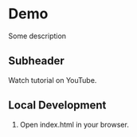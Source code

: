 # Demo
 Some description 

 ## Subheader

 Watch tutorial on YouTube.

## Local Development

1. Open index.html in your browser.